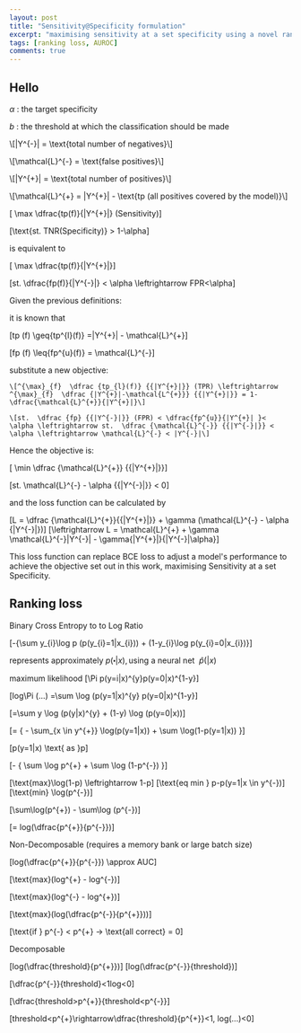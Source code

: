 ```yaml
---
layout: post
title: "Sensitivity@Specificity formulation"
excerpt: "maximising sensitivity at a set specificity using a novel ranking loss equation"
tags: [ranking loss, AUROC]
comments: true
---
```


## Hello


$\alpha$ : the target specificity

$b$ : the threshold at which the classification should be made

\\[|Y^{-}| = \text{total number of negatives}\\]

\\[\mathcal{L}^{-} = \text{false positives}\\]

\\[|Y^{+}| = \text{total number of positives}\\]

\\[\mathcal{L}^{+} = |Y^{+}| - \text{tp (all positives covered by the model)}\\]


\[ \max \dfrac{tp(f)}{|Y^{+}|} (Sensitivity)\]

\[\text{st. TNR(Specificity)} > 1-\alpha\]

is equivalent to 

\[ \max \dfrac{tp(f)}{|Y^{+}|}\]

\[st. \dfrac{fp(f)}{|Y^{-}|} < \alpha \leftrightarrow FPR<\alpha\]

 Given the previous definitions:
 
 it is known that
 

   \[tp (f) \geq{tp^{l}(f)} =|Y^{+}| - \mathcal{L}^{+}\]


   \[fp (f) \leq{fp^{u}(f)} = \mathcal{L}^{-}\]
  
   
   substitute a new objective:
   

    \[^{\max}_{f}  \dfrac {tp_{l}(f)} {{|Y^{+}|}} (TPR) \leftrightarrow ^{\max}_{f}  \dfrac {|Y^{+}|-\mathcal{L^{+}}} {{|Y^{+}|}} = 1-\dfrac{\mathcal{L}^{+}}{|Y^{+}|}\]
  
    \[st.  \dfrac {fp} {{|Y^{-}|}} (FPR) < \dfrac{fp^{u}}{|Y^{+}| }< \alpha \leftrightarrow st.  \dfrac {\mathcal{L}^{-}} {{|Y^{-}|}} < \alpha \leftrightarrow \mathcal{L}^{-} < |Y^{-}|\]



Hence the objective is:

\[ \min \dfrac {\mathcal{L}^{+}} {{|Y^{+}|}}\]
   
   
\[st.  \mathcal{L}^{-} -  \alpha {{|Y^{-}|}} < 0\]


and the loss function can be calculated by

\[L = \dfrac {\mathcal{L}^{+}}{{|Y^{+}|}} + \gamma (\mathcal{L}^{-} - \alpha {|Y^{-}|})\] \[\leftrightarrow L = \mathcal{L}^{+} + \gamma \mathcal{L}^{-}|Y^{-}| - \gamma{|Y^{+}|}{|Y^{-}|\alpha}\]

This loss function can replace BCE loss to adjust a model's performance to achieve the objective set out in this work, maximising Sensitivity at a set Specificity.






## Ranking loss

Binary Cross Entropy to to Log Ratio


\[-\{\sum y_{i}\log p (p(y_{i}=1|x_{i})) + (1-y_{i}\log p(y_{i}=0|x_{i})\}\]

represents approximately $p(\centerdot |x), \text{using a neural net } ~ \hat{p}(|x)$

maximum likelihood
\[\Pi p(y=i|x)^{y}p(y=0|x)^{1-y}\]

\[log\Pi (...) =\sum \log (p(y=1|x)^{y} p(y=0|x)^{1-y}\]

\[=\sum y \log (p(y|x)^{y} + (1-y) \log (p(y=0|x))\]

\[= \{ - \sum_{x \in y^{+}} \log(p(y=1|x)) + \sum \log(1-p(y=1|x)) \}\]

\[p(y=1|x) \text{ as }p\]

\[- \{ \sum \log p^{+} + \sum \log (1-p^{-}) \}\]

\[\text{max}\log(1-p) \leftrightarrow 1-p\]
\[\text{eq min } p-p(y=1|x \in y^{-})\]
\[\text{min} \log(p^{-})\]

\[\sum\log(p^{+}) - \sum\log (p^{-})\]

\[= log(\dfrac{p^{+}}{p^{-}})\]

Non-Decomposable (requires a memory bank or large batch size)

\[log(\dfrac{p^{+}}{p^{-}}) \approx AUC\]

\[\text{max}(log^{+} - log^{-})\]

\[\text{max}(log^{-} - log^{+})\]

\[\text{max}(log(\dfrac{p^{-}}{p^{+}}))\]


\[\text{if } p^{-} < p^{+} -> \text{all correct} = 0\]

Decomposable

\[log(\dfrac{threshold}{p^{+}})\]
\[log(\dfrac{p^{-}}{threshold})\]

\[\dfrac{p^{-}}{threshold}<1log<0\]

\[\dfrac{threshold>p^{+}}{threshold<p^{-}}\]




\[threshold<p^{+}\rightarrow\dfrac{threshold}{p^{+}}<1, log(...)<0\]

  
